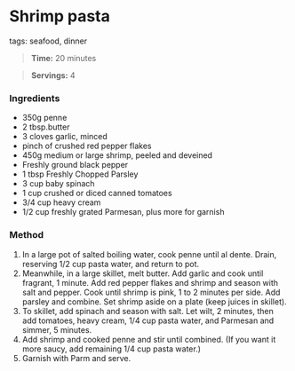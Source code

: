 # Shrimp pasta

tags: seafood, dinner

> **Time:**  20 minutes

> **Servings:** 4 

### Ingredients

* 350g penne
* 2 tbsp.butter
* 3 cloves garlic, minced
* pinch of crushed red pepper flakes
* 450g medium or large shrimp, peeled and deveined
* Freshly ground black pepper
* 1 tbsp Freshly Chopped Parsley
* 3 cup baby spinach
* 1 cup crushed or diced canned tomatoes
* 3/4 cup heavy cream
* 1/2 cup freshly grated Parmesan, plus more for garnish 

### Method

1. In a large pot of salted boiling water, cook penne until al dente. Drain, reserving 1/2 cup pasta water, and return to pot.
2. Meanwhile, in a large skillet, melt butter. Add garlic and cook until fragrant, 1 minute. Add red pepper flakes and shrimp and season with salt and pepper. Cook until shrimp is pink, 1 to 2 minutes per side. Add parsley and combine. Set shrimp aside on a plate (keep juices in skillet).
3. To skillet, add spinach and season with salt. Let wilt, 2 minutes, then add tomatoes, heavy cream, 1/4 cup pasta water, and Parmesan and simmer, 5 minutes.
4. Add shrimp and cooked penne and stir until combined. (If you want it more saucy, add remaining 1/4 cup pasta water.)
5. Garnish with Parm and serve. 
